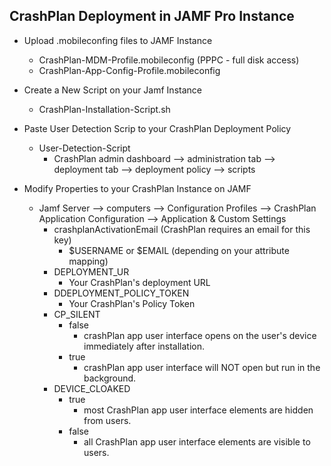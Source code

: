## CrashPlan Deployment in JAMF Pro Instance 

- Upload .mobileconfing files to JAMF Instance
  - CrashPlan-MDM-Profile.mobileconfig (PPPC - full disk access)
  - CrashPlan-App-Config-Profile.mobileconfig
 
- Create a New Script on your Jamf Instance
  - CrashPlan-Installation-Script.sh
 
- Paste User Detection Scrip to your CrashPlan Deployment Policy
  - User-Detection-Script
    - CrashPlan admin dashboard --> administration tab --> deployment tab --> deployment policy --> scripts

- Modify Properties to your CrashPlan Instance on JAMF
  - Jamf Server --> computers --> Configuration Profiles --> CrashPlan Application Configuration --> Application & Custom Settings
      - crashplanActivationEmail (CrashPlan requires an email for this key)
          - $USERNAME or $EMAIL (depending on your attribute mapping)
      - DEPLOYMENT_UR
          - Your CrashPlan's deployment URL
      - DDEPLOYMENT_POLICY_TOKEN
          - Your CrashPlan's Policy Token
      - CP_SILENT
        - false
          - crashPlan app user interface opens on the user's device immediately after installation.
        - true
          - crashPlan app user interface will NOT open but run in the background.
      - DEVICE_CLOAKED
        - true
          - most CrashPlan app user interface elements are hidden from users.
        - false
          - all CrashPlan app user interface elements are visible to users.



                 
